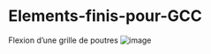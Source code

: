 # Elements-finis-pour-GCC
Flexion d’une grille de poutres
![image](https://github.com/chaopan1995/Elements-finis-pour-GCC/tree/master/img/enonce1.jpeg)
